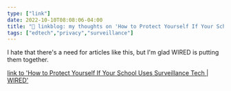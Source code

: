 ```yaml
---
type: ["link"]
date: 2022-10-10T08:08:06-04:00
title: "🔗 linkblog: my thoughts on 'How to Protect Yourself If Your School Uses Surveillance Tech | WIRED'"
tags: ["edtech","privacy","surveillance"]
---
```

I hate that there's a need for articles like this, but I'm glad WIRED is putting them together.
 

[link to 'How to Protect Yourself If Your School Uses Surveillance Tech | WIRED'](https://www.wired.com/story/how-to-protect-yourself-school-surveillance-tech-privacy/)
